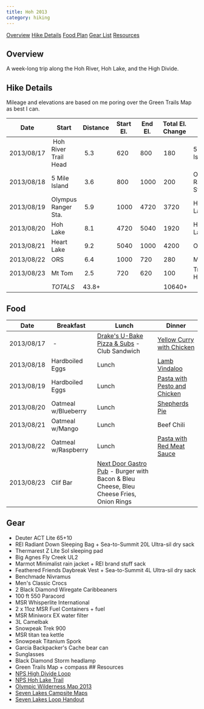 ```yaml
---
title: Hoh 2013
category: hiking
---
```

[Overview](#over) 
[Hike Details](#hike)
[Food Plan](#food) 
[Gear List](#gear) 
[Resources](#resources) 

## <a id="over">Overview</a>
A week-long trip along the Hoh River, Hoh Lake, and the High Divide. 

## <a id="hike">Hike Details</a>
Mileage and elevations are based on me poring over the Green Trails Map as best I can.

| Date      | Start | Distance | Start El. | End El. | Total El. Change | End | KH* |
| ---       | ---   | ---      | ---       | ---     | ---              | --- | --- |
|2013/08/17 | Hoh River Trail Head | 5.3 | 620 | 800 | 180 |5 Mile Island | 5.5 |[Impressions](http://ghtns.com/2013/08/hoh-2013-impressions-day-1/ "Impressions") [Photos](http://ghtns.com/2013/08/hoh2013-day-1/ "Photos") |
|2013/08/18 | 5 Mile Island | 3.6 | 800 | 1000 | 200 |Olympus Ranger Sta. |3.8 |[Impressions](http://ghtns.com/2013/08/hoh-2013-impressions-day-2/ "Impressions") [Photos](http://ghtns.com/2013/08/hoh2013-day-2/ "Photos") | 
|2013/08/19 | Olympus Ranger Sta.| 5.9| 1000| 4720| 3720|Hoh Lake|9.6|[Impressions](http://ghtns.com/2013/08/hoh-2013-impressions-day-3/ "Impressions") [Photos](http://ghtns.com/2013/08/hoh2013-day-3/ "Photos") |
|2013/08/20 | Hoh Lake| 8.1| 4720| 5040| 1920|Heart Lake|10|[Impressions](http://ghtns.com/2013/08/hoh-2013-impressions-day-4/ "Impressions") [Photos](http://ghtns.com/2013/08/hoh2013-day-4/ "Photos")
|2013/08/21 | Heart Lake| 9.2| 5040| 1000| 4200|ORS|13.3|[Impressions](http://ghtns.com/2013/08/hoh-2013-impressions-day-5/ "Impressions") [Photos](http://ghtns.com/2013/08/hoh2013-day-5/ "Photos") |
|2013/08/22 | ORS| 6.4| 1000| 720| 280|Mt Tom|6.6|[Impressions](http://ghtns.com/2013/08/hoh-2013-impressions-day-6/ "Impressions") [Photos](http://ghtns.com/2013/08/hoh2013-day-6/ "Photos") |
|2013/08/23 | Mt Tom| 2.5| 720| 620| 100|Trail Head|2.6|[Impressions](http://ghtns.com/2013/08/hoh-2013-impressions-day-7/ "Impressions") [Photos](http://ghtns.com/2013/08/hoh2013-day-7/ "Photos") |
|           |_TOTALS_|43.8+ | | | 10640+ |


## <a id="food">Food</a>

|Date|Breakfast|Lunch|Dinner
| ---  | ---   | ---      | ---       |
|2013/08/17| -|[Drake's U-Bake Pizza & Subs](http://www.drakespizzaandsubs.com/) - Club Sandwich|[Yellow Curry with Chicken](http://ghtns.com/2013/07/thai-curry/ "Thai Curry") |
|2013/08/18|Hardboiled Eggs|Lunch|[Lamb Vindaloo](http://ghtns.com/2013/07/lamb-vindaloo/ "Lamb Vindaloo") |
|2013/08/19|Hardboiled Eggs|Lunch|[Pasta with Pesto and Chicken](http://ghtns.com/2013/07/spaghetti-with-pesto-sauce-and-chicken/ "Spaghetti with pesto sauce and chicken") |
|2013/08/20|Oatmeal w/Blueberry|Lunch|[Shepherds Pie](http://ghtns.com/2013/07/shepherds-pie/ "Shepherd’s Pie") |
|2013/08/21|Oatmeal w/Mango|Lunch|Beef Chili |
|2013/08/22|Oatmeal w/Raspberry|Lunch|[Pasta with Red Meat Sauce](http://ghtns.com/2013/07/spaghetti-with-red-sauce-meat-peppers/ "Spaghetti with red sauce, meat, peppers") |
|2013/08/23|Clif Bar|[Next Door Gastro Pub](http://www.nextdoorgastropub.com/) - Burger with Bacon & Bleu Cheese, Bleu Cheese Fries, Onion Rings |

## <a id="gear">Gear</a>
* Deuter ACT Lite 65+10
* REI Radiant Down Sleeping Bag + Sea-to-Summit 20L Ultra-sil dry sack
* Thermarest Z Lite Sol sleeping pad 
* Big Agnes Fly Creek UL2 
* Marmot Minimalist rain jacket + REI brand stuff sack 
* Feathered Friends Daybreak Vest + Sea-to-Summit 4L Ultra-sil dry sack 
* Benchmade Nivramus 
* Men's Classic Crocs 
* 2 Black Diamond Wiregate Caribbeaners 
* 100 ft 550 Paracord 
* MSR Whisperlite International 
* 2 x 11oz MSR Fuel Containers + fuel 
* MSR Miniworx EX water filter 
* 3L Camelbak 
* Snowpeak Trek 900 
* MSR titan tea kettle 
* Snowpeak Titanium Spork 
* Garcia Backpacker's Cache bear can 
* Sunglasses 
* Black Diamond Storm headlamp 
* Green Trails Map + compass ## <a id="resources"></a>Resources 
* [NPS High Divide Loop](http://www.nps.gov/olym/planyourvisit/high-divide-loop.htm) 
* [NPS Hoh Lake Trail](http://www.nps.gov/olym/planyourvisit/hoh-lake-trail.htm) 
* [Olympic Wilderness Map 2013](http://ghtns.com/wp-content/uploads/2013/03/WildernessMap.pdf) 
* [Seven Lakes Campsite Maps](http://ghtns.com/wp-content/uploads/2013/03/Seven-Lakes-Campsite-Maps.pdf)
* [Seven Lakes Loop Handout](http://ghtns.com/wp-content/uploads/2013/03/Seven-Lakes-Loop-Handout.pdf)